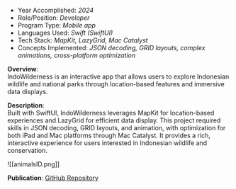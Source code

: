 - Year Accomplished: _2024_
- Role/Position: _Developer_
- Program Type: _Mobile app_
- Languages Used: _Swift (SwiftUI)_
- Tech Stack: _MapKit, LazyGrid, Mac Catalyst_
- Concepts Implemented: _JSON decoding, GRID layouts, complex animations, cross-platform optimization_

**Overview**:  
IndoWilderness is an interactive app that allows users to explore Indonesian wildlife and national parks through location-based features and immersive data displays.

**Description**:  
Built with SwiftUI, IndoWilderness leverages MapKit for location-based experiences and LazyGrid for efficient data display. This project required skills in JSON decoding, GRID layouts, and animation, with optimization for both iPad and Mac platforms through Mac Catalyst. It provides a rich, interactive experience for users interested in Indonesian wildlife and conservation.

![[animalsID.png]]

**Publication**: [GitHub Repository](https://github.com/far1h/IndoWilderness)  